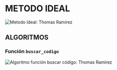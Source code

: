 # METODO IDEAL
![Metodo Ideal: Thomas Ramírez](https://i.ibb.co/ZfXjvQt/metodo-IDEAL-1.png)

## ALGORITMOS
### Función `buscar_codigo`

![Algoritmo función buscar código: Thomas Ramírez](https://i.ibb.co/7gRCXJz/verificar-codigo.png)